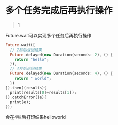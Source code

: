 # 多个任务完成后再执行操作


> 1

Future.wait可以实现多个任务后再执行操作

```dart
Future.wait([
  // 2秒后返回结果  
  Future.delayed(new Duration(seconds: 2), () {
    return "hello";
  }),
  // 4秒后返回结果  
  Future.delayed(new Duration(seconds: 4), () {
    return " world";
  })
]).then((results){
  print(results[0]+results[1]);
}).catchError((e){
  print(e);
});
```

会在4秒后打印结果helloworld



